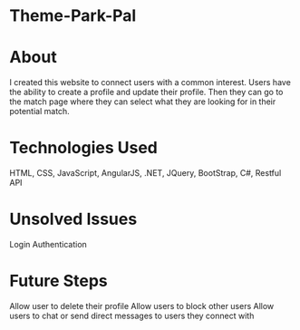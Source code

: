 # Theme-Park-Pal

# About
I created this website to connect users with a common interest. Users have the ability to create a profile and update their profile. Then they can go to the match page where they can select what they are looking for in their potential match.

# Technologies Used
HTML, CSS, JavaScript, AngularJS, .NET, JQuery, BootStrap, C#, Restful API

# Unsolved Issues
Login Authentication

# Future Steps
Allow user to delete their profile
Allow users to block other users
Allow users to chat or send direct messages to users they connect with
